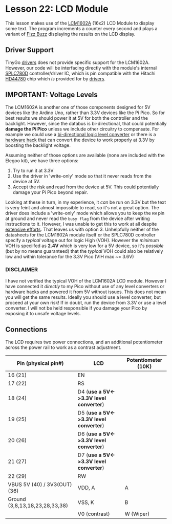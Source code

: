 # Lesson 22: LCD Module #

This lesson makes use of the [LCM1602A](https://www.displayfuture.com/Display/datasheet/alphanumeric/LCM1602A.pdf)
(16x2) LCD Module to display some text. The program increments a counter every second and plays a variant of [Fizz Buzz](https://en.wikipedia.org/wiki/Fizz_buzz) displaying the results on the LCD display.

## Driver Support ##

TinyGo [drivers](https://github.com/tinygo-org/drivers) does not provide specific support for the LCM1602A.
However, our code will be interfacing directly with the module's internal
[SPLC780D](https://www.waveshare.com/datasheet/LCD_en_PDF/SPLC780D.pdf) controller/driver IC, which is pin
compatible with the Hitachi [HD44780](https://www.sparkfun.com/datasheets/LCD/HD44780.pdf) chip which *is*
provided for by [drivers](https://github.com/tinygo-org/drivers/tree/release/hd44780).

## **IMPORTANT:**  Voltage Levels ##

The LCM1602A is another one of those components designed for 5V devices like the Ardino Uno, rather than 3.3V
devices like the Pi Pico. So for best results we should power it at 5V for both the controller and the backlight.
However, since the databus is bi-directional, that could potentially **damage the Pi Pico** unless we include
other circuitry to compensate.
For example we could use a [bi-directional logic level converter](https://www.sparkfun.com/products/12009)
or there is a [hardware hack](https://www.codrey.com/electronic-circuits/hack-your-16x2-lcd/)
that can convert the device to work properly at 3.3V by boosting the backlight voltage.

Assuming neither of those options are available (none are included with the Elegoo kit), we have three options:

1. Try to run it at 3.3V
2. Use the driver in 'write-only' mode so that it never reads from the device at 5V.
3. Accept the risk and read from the device at 5V. This could potentially damage your Pi Pico beyond repair.

Looking at these in turn, in my experience, it *can* be run on 3.3V but the text is very feint and almost
impossible to read, so it's not a great option. The driver does include a 'write-only' mode which allows you
to keep the `RW` pin at ground and never read the `busy flag` from the device after writing instructions to it.
However, I was unable to get this to work at all despite [extensive efforts](https://github.com/tinygo-org/drivers/issues/380). That leaves us with option 3. Unhelpfully neither of the datasheets for the LCM1602A module itself
or the SPLC780D controller specify a *typical* voltage out for logic High (VOH). However the *minimum* VOH is
speciifed as **2.4V** which is very low for a 5V device, so it's *possible* (but by no means guaranteed) that the
*typical* VOH could also be relatively low and within tolerance for the 3.3V Pico (VIH max ~= 3.6V)

### **DISCLAIMER** ###

I have not verified the typical VOH of the LCM1602A LCD module. However I have connected it *directly* to my Pico
without use of any level converters or hardware hacks and powered it from 5V without issues. This does not mean
you will get the same results. Ideally you should use a level converter, but proceed at your own risk! If in doubt,
run the device from 3.3V or use a level converter. I will not be held responsible if you damage your Pico by exposing
it to unsafe voltage levels.

## Connections ##

The LCD requires two power connections, and an additional potentiometer across the power rail to work as a contrast
adjustment.

| Pin (physical pin#) | LCD | Potentiometer (10K) |
|-|-|-|
| 16 (21) | EN | |
| 17 (22) | RS | |
| 18 (24) | D4 (**use a 5V<->3.3V level converter**) | |
| 19 (25) | D5 (**use a 5V<->3.3V level converter**) | |
| 20 (26) | D6 (**use a 5V<->3.3V level converter**) | |
| 21 (27) | D7 (**use a 5V<->3.3V level converter**) | |
| 22 (29) | RW | |
| VBUS 5V (40) / 3V3(OUT) (36) | VDD, A | A |
| Ground (3,8,13,18,23,28,33,38) | VSS, K| B |
| | V0 (contrast) | W (Wiper) |
